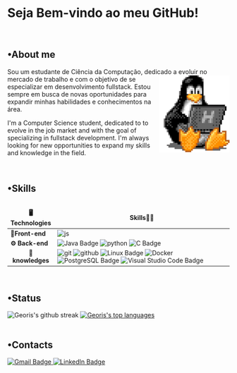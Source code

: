 

# Seja Bem-vindo ao meu GitHub! 

<br>

## •About me
Sou um estudante de Ciência da Computação, dedicado     <img src="Linux.gif" width="160px" align="right">
a evoluir no mercado de trabalho e com o objetivo de se especializar em desenvolvimento fullstack. 
Estou sempre em busca de novas oportunidades para expandir minhas habilidades e conhecimentos na área.

I'm a Computer Science student, dedicated to 
to evolve in the job market and with the goal of specializing in fullstack development. 
I'm always looking for new opportunities to expand my skills and knowledge in the field. 


<br>


## •Skills

<table align="left">
  <thead align="center">
    <tr>
      	<td><b>🖥 Technologies</b></td>
	<td><b>Skills👨‍💻</b></td>
    </tr>
  </thead>
  <tbody>
    <tr>
	    <td align="left" > <b>📱Front-end</b></td>
	    <td>
		    <img alt="js" src="https://img.shields.io/badge/JavaScript-F7DF1E?style=flat-square&logo=javascript&logoColor=black" />
	    </td>
    </tr>
    <tr>
	   <td align="left"  > <b>⚙️ Back-end</b></td>
	     <td width="600px">
		    <img src="https://img.shields.io/badge/Java-ED8B00?style=for-the-badge&logo=openjdk&logoColor=white" alt="Java Badge" height="20">
		    <img alt="python" src="https://img.shields.io/badge/Python-316192?style=flat-square&logo=python&logoColor=white" />
            <img src="https://img.shields.io/badge/C-A8B9CC?logo=c&logoColor=fff&style=flat" alt="C Badge">
	    </td>
    </tr>
    <tr>
	    <td align="center" > <b>💾 knowledges</b></td>
	     <td >
		    <img alt="git" src="https://img.shields.io/badge/-Git-F05032?style=flat-square&logo=git&logoColor=white" />
		    <img alt="github" src="https://img.shields.io/badge/github-%23121011.svg?style=flat-square&logo=github&logoColor=white" />
            <img src="https://img.shields.io/badge/Linux-FCC624?logo=linux&logoColor=000&style=flat" alt="Linux Badge">
		    <img alt="Docker" src="https://img.shields.io/badge/-Docker-46a2f1?style=flat-square&logo=docker&logoColor=white" />
		    <img src="https://img.shields.io/badge/PostgreSQL-4169E1?logo=postgresql&logoColor=fff&style=flat" alt="PostgreSQL Badge">
            <img src="https://img.shields.io/badge/Visual_Studio_Code-0078D4?style=for-the-badge&logo=visual%20studio%20code&logoColor=white" alt="Visual Studio Code Badge" height="20">
	    </td>
    </tr>
  </tbody>
</table>
<br clear="both">


<br>


## •Status

<div 
    <a href="https://github.com/DenverCoder1/github-readme-streak-stats" target="_blank">
        <img src="https://github-readme-streak-stats.herokuapp.com/?user=georiSamuel&theme=github-dark-blue" alt="Georis's github streak" height = "150">
    </a>
    <a href="https://github.com/anuraghazra/github-readme-stats" target="_blank">
        <img src="https://github-readme-stats.vercel.app/api/top-langs/?username=georiSamuel&theme=github_dark" alt="Georis's top languages" height = "150">
    </a>
</div>


<br>


## •Contacts

<div>
  <a href="https://mail.google.com/mail/?view=cm&fs=1&to=georissamuelgouveia@gmail.com">
    <img src="https://img.shields.io/badge/Gmail-D14836?style=for-the-badge&logo=gmail&logoColor=white" alt="Gmail Badge">
  </a>
  <a href="https://linkedin.com/in/georis-samuel-4396392a4" target="_blank">
    <img src="https://img.shields.io/badge/LinkedIn-0A66C2?style=for-the-badge&logo=linkedin&logoColor=white" alt="LinkedIn Badge">
  </a>
</div>




  

          
          
